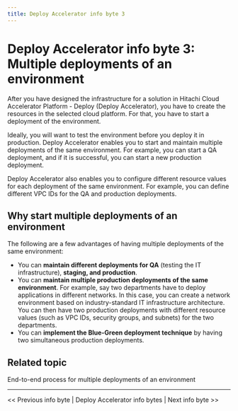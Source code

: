 ```yaml
---
title: Deploy Accelerator info byte 3
---
```


# <a id="info-03" name="info-03"></a>Deploy Accelerator info byte 3: Multiple deployments of an environment

After you have designed the infrastructure for a solution in Hitachi Cloud Accelerator Platform - Deploy (Deploy Accelerator), you have to create the resources in the selected cloud platform. For that, you have to start a deployment of the environment.<br>

Ideally, you will want to test the environment before you deploy it in production. Deploy Accelerator enables you to start and maintain multiple deployments of the same environment. For example, you can start a QA deployment, and if it is successful, you can start a new production deployment.<br>

Deploy Accelerator also enables you to configure different resource values for each deployment of the same environment. For example, you can define different VPC IDs for the QA and production deployments.

## Why start multiple deployments of an environment

The following are a few advantages of having multiple deployments of the same environment:

- You can **maintain different deployments for QA** (testing the IT infrastructure), **staging, and production**.
- You can **maintain multiple production deployments of the same environment**.
  For example, say two departments have to deploy applications in different networks. In this case, you can create a network environment based on industry-standard IT infrastructure architecture. You can then have two production deployments with different resource values (such as VPC IDs, security groups, and subnets) for the two departments.
- You can **implement the Blue-Green deployment technique** by having two simultaneous production deployments.

## Related topic

<a href="" ui-sref="rean-platform-docs.accelerator({viewAccelerator: 'rean-deploy', viewPage: 'deploy-and-manage-environments', viewSection: 'endtoend-overview'})" style="text-decoration:none">End-to-end process for multiple deployments of an environment</a>



------

<a href="" ui-sref="rean-platform-docs.accelerator({viewAccelerator: 'rean-deploy-infobytes', viewPage: 'info02', viewSection: ''})" style="text-decoration:none"><< Previous info byte</a> | <a href="" ui-sref="rean-platform-docs.accelerator({viewAccelerator: 'rean-deploy-infobytes', viewPage: 'info', viewSection: ''})" style="text-decoration:none">Deploy Accelerator info bytes</a> | <a href="" ui-sref="rean-platform-docs.accelerator({viewAccelerator: 'rean-deploy-infobytes', viewPage: 'info04', viewSection: ''})" style="text-decoration:none">Next info byte >></a>